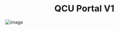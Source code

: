 <center><h1>QCU Portal V1</h1></center>

![image](https://user-images.githubusercontent.com/109978340/212787996-237773e2-8a2b-485d-8c29-5d4d83dca800.png)
